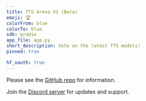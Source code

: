 ```yaml
---
title: TTS Arena V2 (Beta)
emoji: 🏆
colorFrom: blue
colorTo: blue
sdk: gradio
app_file: app.py
short_description: Vote on the latest TTS models!
pinned: true

hf_oauth: true
---
```


Please see the [GitHub repo](https://github.com/TTS-AGI/TTS-Arena-V2) for information.

Join the [Discord server](https://discord.gg/HB8fMR6GTr) for updates and support.
